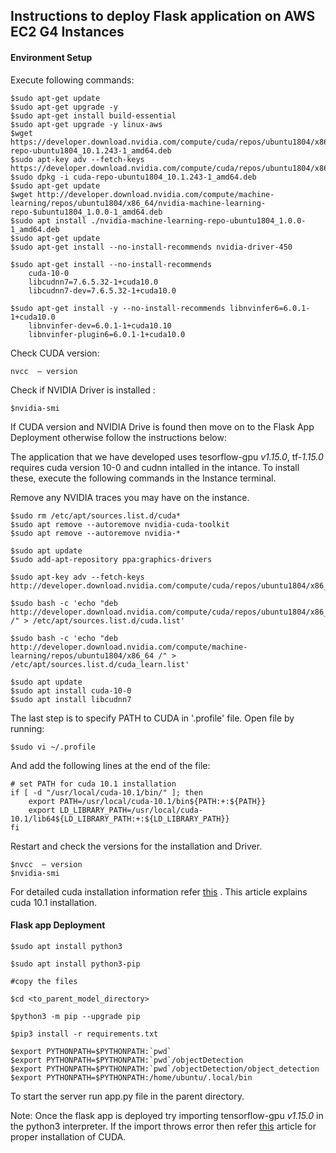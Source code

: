 ## Instructions to deploy Flask application on AWS EC2 G4 Instances

#### Environment Setup

Execute following commands:

```
$sudo apt-get update
$sudo apt-get upgrade -y
$sudo apt-get install build-essential
$sudo apt-get upgrade -y linux-aws
$wget https://developer.download.nvidia.com/compute/cuda/repos/ubuntu1804/x86_64/cuda-repo-ubuntu1804_10.1.243-1_amd64.deb
$sudo apt-key adv --fetch-keys https://developer.download.nvidia.com/compute/cuda/repos/ubuntu1804/x86_64/7fa2af80.pub
$sudo dpkg -i cuda-repo-ubuntu1804_10.1.243-1_amd64.deb
$sudo apt-get update
$wget http://developer.download.nvidia.com/compute/machine-learning/repos/ubuntu1804/x86_64/nvidia-machine-learning-repo-$ubuntu1804_1.0.0-1_amd64.deb
$sudo apt install ./nvidia-machine-learning-repo-ubuntu1804_1.0.0-1_amd64.deb
$sudo apt-get update
$sudo apt-get install --no-install-recommends nvidia-driver-450

$sudo apt-get install --no-install-recommends 
    cuda-10-0
    libcudnn7=7.6.5.32-1+cuda10.0  
    libcudnn7-dev=7.6.5.32-1+cuda10.0

$sudo apt-get install -y --no-install-recommends libnvinfer6=6.0.1-1+cuda10.0
    libnvinfer-dev=6.0.1-1+cuda10.10
    libnvinfer-plugin6=6.0.1-1+cuda10.0
```
Check CUDA version:
```
nvcc  – version
```
Check if NVIDIA Driver is installed :
```
$nvidia-smi
```

If CUDA version and NVIDIA Drive is found then move on to the Flask App Deployment otherwise follow the instructions below:

The application that we have developed uses tesorflow-gpu _v1.15.0_, tf-_1.15.0_ requires cuda version 10-0 and cudnn intalled in the intance. To install these, execute the following commands in the Instance terminal.

Remove any NVIDIA traces you may have on the instance.
```
$sudo rm /etc/apt/sources.list.d/cuda*
$sudo apt remove --autoremove nvidia-cuda-toolkit
$sudo apt remove --autoremove nvidia-*
```

```
$sudo apt update
$sudo add-apt-repository ppa:graphics-drivers

$sudo apt-key adv --fetch-keys  http://developer.download.nvidia.com/compute/cuda/repos/ubuntu1804/x86_64/7fa2af80.pub

$sudo bash -c 'echo "deb http://developer.download.nvidia.com/compute/cuda/repos/ubuntu1804/x86_64 /" > /etc/apt/sources.list.d/cuda.list'

$sudo bash -c 'echo "deb http://developer.download.nvidia.com/compute/machine-learning/repos/ubuntu1804/x86_64 /" > /etc/apt/sources.list.d/cuda_learn.list'

$sudo apt update
$sudo apt install cuda-10-0
$sudo apt install libcudnn7
```

The last step is to specify PATH to CUDA in '.profile' file. Open file by running:
```
$sudo vi ~/.profile
```
And add the following lines at the end of the file:

```
# set PATH for cuda 10.1 installation
if [ -d "/usr/local/cuda-10.1/bin/" ]; then
    export PATH=/usr/local/cuda-10.1/bin${PATH:+:${PATH}}
    export LD_LIBRARY_PATH=/usr/local/cuda-10.1/lib64${LD_LIBRARY_PATH:+:${LD_LIBRARY_PATH}}
fi
```

Restart and check the versions for the installation and Driver.
```
$nvcc  – version
$nvidia-smi
```
For detailed cuda installation information refer [this](https://medium.com/@exesse/cuda-10-1-installation-on-ubuntu-18-04-lts-d04f89287130 "CUDA 10.1 installation on Ubuntu 20.04") . This article explains cuda 10.1 installation.


#### Flask app Deployment

```
$sudo apt install python3

$sudo apt install python3-pip

#copy the files

$cd <to_parent_model_directory>

$python3 -m pip --upgrade pip

$pip3 install -r requirements.txt

$export PYTHONPATH=$PYTHONPATH:`pwd`
$export PYTHONPATH=$PYTHONPATH:`pwd`/objectDetection
$export PYTHONPATH=$PYTHONPATH:`pwd`/objectDetection/object_detection
$export PYTHONPATH=$PYTHONPATH:/home/ubuntu/.local/bin
```

To start the server run app.py file in the parent directory.

Note: Once the flask app is deployed try importing tensorflow-gpu _v1.15.0_ in the python3 interpreter. If the import throws error then refer [this](https://medium.com/@exesse/cuda-10-1-installation-on-ubuntu-18-04-lts-d04f89287130 "CUDA 10.1 installation on Ubuntu 20.04") article for proper installation of CUDA.
